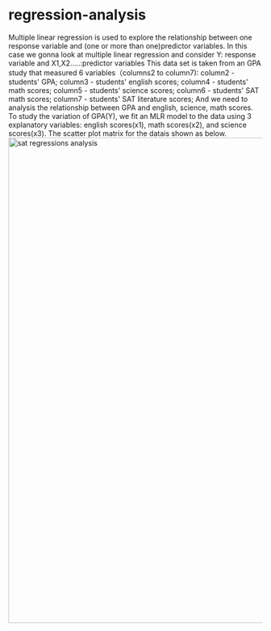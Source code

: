 # regression-analysis
Multiple linear regression is used to explore the relationship between one response variable and (one or more than one)predictor variables. In this case we gonna look at multiple linear regression and consider Y: response variable and X1,X2.....:predictor variables
This data set is taken from an GPA study that measured 6 variables（columns2 to column7):
column2 - students' GPA;
column3 - students' english scores;
column4 - students' math scores;
column5 - students' science scores;
column6 - students' SAT math scores;
column7 - students' SAT literature scores;
And we need to analysis the relationship between GPA and english, science, math scores. 
To study the variation of GPA(Y), we fit an MLR model to the data using 3 explanatory variables: english scores(x1), math scores(x2), and science scores(x3).
The scatter plot matrix for the datais shown as below.
<img width="960" alt="sat regressions analysis" src="https://user-images.githubusercontent.com/38774100/39390645-8b30c3aa-4a65-11e8-9f43-7040b74474c0.png">
